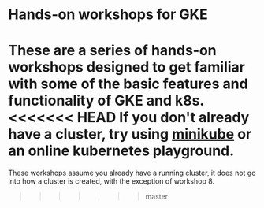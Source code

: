 # Hands-on workshops for GKE

These are a series of hands-on workshops designed to get familiar with some of the basic features and functionality of GKE and k8s.
<<<<<<< HEAD
If you don't already have a cluster, try using [minikube](https://kubernetes.io/docs/setup/learning-environment/minikube/#interacting-with-your-cluster) or an online kubernetes playground.
=======

These workshops assume you already have a running cluster, it does not go into how a cluster is created, with the exception of workshop 8.
>>>>>>> master
